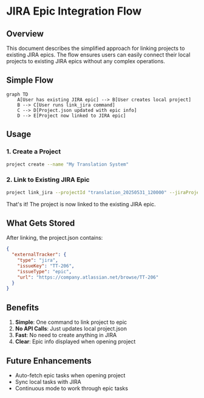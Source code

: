 # JIRA Epic Integration Flow

## Overview

This document describes the simplified approach for linking projects to existing JIRA epics. The flow ensures users can easily connect their local projects to existing JIRA epics without any complex operations.

## Simple Flow

```mermaid
graph TD
    A[User has existing JIRA epic] --> B[User creates local project]
    B --> C[User runs link_jira command]
    C --> D[Project.json updated with epic info]
    D --> E[Project now linked to JIRA epic]
```

## Usage

### 1. Create a Project
```bash
project create --name "My Translation System"
```

### 2. Link to Existing JIRA Epic
```bash
project link_jira --projectId "translation_20250531_120000" --jiraProjectKey "TT-206"
```

That's it! The project is now linked to the existing JIRA epic.

## What Gets Stored

After linking, the project.json contains:
```json
{
  "externalTracker": {
    "type": "jira",
    "issueKey": "TT-206",
    "issueType": "epic",
    "url": "https://company.atlassian.net/browse/TT-206"
  }
}
```

## Benefits

1. **Simple**: One command to link project to epic
2. **No API Calls**: Just updates local project.json
3. **Fast**: No need to create anything in JIRA
4. **Clear**: Epic info displayed when opening project

## Future Enhancements

- Auto-fetch epic tasks when opening project
- Sync local tasks with JIRA
- Continuous mode to work through epic tasks 